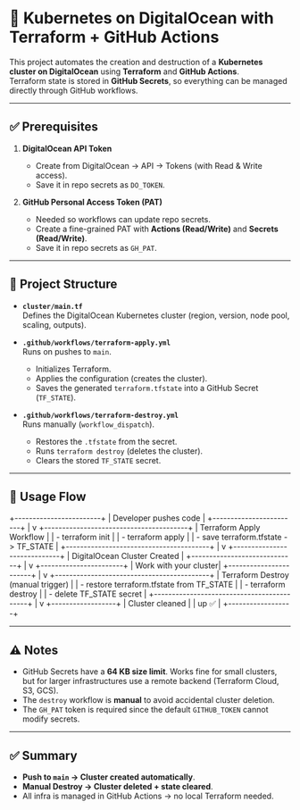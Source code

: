 # 🚀 Kubernetes on DigitalOcean with Terraform + GitHub Actions

This project automates the creation and destruction of a **Kubernetes cluster on DigitalOcean** using **Terraform** and **GitHub Actions**.  
Terraform state is stored in **GitHub Secrets**, so everything can be managed directly through GitHub workflows.

---

## ✅ Prerequisites

1. **DigitalOcean API Token**  
   - Create from DigitalOcean → API → Tokens (with Read & Write access).  
   - Save it in repo secrets as `DO_TOKEN`.  

2. **GitHub Personal Access Token (PAT)**  
   - Needed so workflows can update repo secrets.  
   - Create a fine-grained PAT with **Actions (Read/Write)** and **Secrets (Read/Write)**.  
   - Save it in repo secrets as `GH_PAT`.  

---

## 📂 Project Structure

- **`cluster/main.tf`**  
  Defines the DigitalOcean Kubernetes cluster (region, version, node pool, scaling, outputs).  

- **`.github/workflows/terraform-apply.yml`**  
  Runs on pushes to `main`.  
  - Initializes Terraform.  
  - Applies the configuration (creates the cluster).  
  - Saves the generated `terraform.tfstate` into a GitHub Secret (`TF_STATE`).  

- **`.github/workflows/terraform-destroy.yml`**  
  Runs manually (`workflow_dispatch`).  
  - Restores the `.tfstate` from the secret.  
  - Runs `terraform destroy` (deletes the cluster).  
  - Clears the stored `TF_STATE` secret.  

---

## 🚀 Usage Flow

+------------------------+
| Developer pushes code  |
+------------------------+
         |
         v
+----------------------------------------+
| Terraform Apply Workflow               |
| - terraform init                       |
| - terraform apply                      |
| - save terraform.tfstate -> TF_STATE   |
+----------------------------------------+
         |
         v
+-----------------------------+
| DigitalOcean Cluster Created |
+-----------------------------+
         |
         v
+-----------------------+
| Work with your cluster|
+-----------------------+
         |
         v
+-------------------------------------------+
| Terraform Destroy (manual trigger)        |
| - restore terraform.tfstate from TF_STATE |
| - terraform destroy                       |
| - delete TF_STATE secret                  |
+-------------------------------------------+
         |
         v
+------------------+
| Cluster cleaned  |
| up ✅             |
+------------------+



---

## ⚠️ Notes

- GitHub Secrets have a **64 KB size limit**. Works fine for small clusters, but for larger infrastructures use a remote backend (Terraform Cloud, S3, GCS).  
- The `destroy` workflow is **manual** to avoid accidental cluster deletion.  
- The `GH_PAT` token is required since the default `GITHUB_TOKEN` cannot modify secrets.  

---

## ✅ Summary

- **Push to `main` → Cluster created automatically**.  
- **Manual Destroy → Cluster deleted + state cleared**.  
- All infra is managed in GitHub Actions → no local Terraform needed.  
